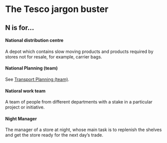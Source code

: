 # The Tesco jargon buster

## N is for…

#### National distribution centre
A depot which contains slow moving products and products required by stores not for resale, for example, carrier bags.

#### National Planning (team)
See [Transport Planning (team)](t.md#transport-planning-team).

#### Natioral work team
A team of people from different departments with a stake in a particular project or initiative.

#### Night Manager
The manager of a store at night, whose main task is to replenish the shelves and get the store ready for the next day’s trade.
